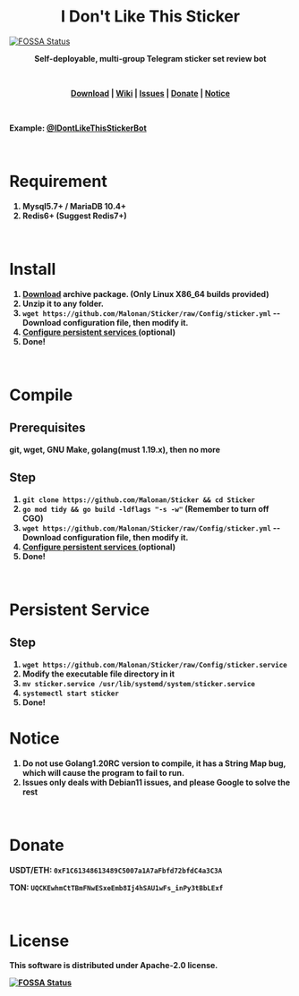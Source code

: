 # <center><strong>I Don't Like This Sticker</strong></center>
[![FOSSA Status](https://app.fossa.com/api/projects/git%2Bgithub.com%2FMalonan%2FSticker.svg?type=shield)](https://app.fossa.com/projects/git%2Bgithub.com%2FMalonan%2FSticker?ref=badge_shield)


<p align="center"><strong>Self-deployable, multi-group Telegram sticker set review bot<strong></p>


<br>
<p align="center"><a href="https://github.com/Malonan/Sticker/releases">Download</a> | <a href="https://github.com/Malonan/Sticker/tree/master/wiki">Wiki</a> | <a href="https://github.com/Malonan/Sticker/issues">Issues</a> | <a href="https://github.com//Malonan/Sticker#Donate">Donate</a> | <a href="https://github.com//Malonan/Sticker#Notice">Notice</a></p>

<br>

Example: <a href="https://t.me/IDontLikeThisStickerBot">@IDontLikeThisStickerBot</a>

<br>

# Requirement
1. Mysql5.7+ / MariaDB 10.4+
2. Redis6+ (Suggest Redis7+)

<br>

# Install
1. <a href="https://github.com/Malonan/Sticker/releases">Download</a> archive package. (Only Linux X86_64 builds provided)
2. Unzip it to any folder.
3. `wget https://github.com/Malonan/Sticker/raw/Config/sticker.yml` -- Download configuration file, then modify it.
4. <a href="https://github.com//Malonan/Sticker#persistent-service">Configure persistent services </a> (optional)
5. Done!

<br>

# Compile

## Prerequisites

git, wget, GNU Make, golang(must 1.19.x), then no more
<br>

## Step
1. `git clone https://github.com/Malonan/Sticker && cd Sticker`
2. `go mod tidy && go build -ldflags "-s -w"` (Remember to turn off CGO)
3. `wget https://github.com/Malonan/Sticker/raw/Config/sticker.yml` -- Download configuration file, then modify it.
4. <a href="https://github.com//Malonan/Sticker#persistent-service">Configure persistent services </a> (optional)
5. Done!

<br>

# Persistent Service
## Step

1. `wget https://github.com/Malonan/Sticker/raw/Config/sticker.service`
2. Modify the executable file directory in it
3. `mv sticker.service /usr/lib/systemd/system/sticker.service`
4. `systemectl start sticker`
5. Done!

# Notice

1. Do not use Golang1.20RC version to compile, it has a String Map bug, which will cause the program to fail to run.
2. Issues only deals with Debian11 issues, and please Google to solve the rest


<br>

# Donate

USDT/ETH: `0xF1C61348613489C5007a1A7aFbfd72bfdC4a3C3A`

TON: `UQCKEwhmCtTBmFNwESxeEmb8Ij4hSAU1wFs_inPy3tBbLExf`


<br>

# License
This software is distributed under Apache-2.0 license.

[![FOSSA Status](https://app.fossa.com/api/projects/git%2Bgithub.com%2FMalonan%2FSticker.svg?type=large)](https://app.fossa.com/projects/git%2Bgithub.com%2FMalonan%2FSticker?ref=badge_large)